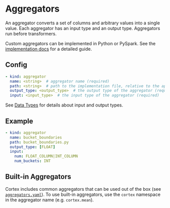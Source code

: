 # Aggregators

An aggregator converts a set of columns and arbitrary values into a single value. Each aggregator has an input type and an output type. Aggregators run before transformers.

Custom aggregators can be implemented in Python or PySpark. See the [implementation docs](../implementations/aggregators.md) for a detailed guide.

## Config

```yaml
- kind: aggregator
  name: <string>  # aggregator name (required)
  path: <string>  # path to the implementation file, relative to the application root (default: implementations/aggregators/<name>.py)
  output_type: <output_type>  # the output type of the aggregator (required)
  input: <input_type>  # the input type of the aggregator (required)
```

See [Data Types](data-types.md) for details about input and output types.

## Example

```yaml
- kind: aggregator
  name: bucket_boundaries
  path: bucket_boundaries.py
  output_type: [FLOAT]
  input:
    num: FLOAT_COLUMN|INT_COLUMN
    num_buckets: INT
```

## Built-in Aggregators

Cortex includes common aggregators that can be used out of the box (see <!-- CORTEX_VERSION_MINOR -->[`aggregators.yaml`](https://github.com/cortexlabs/cortex/blob/0.4/pkg/aggregators/aggregators.yaml)). To use built-in aggregators, use the `cortex` namespace in the aggregator name (e.g. `cortex.mean`).
